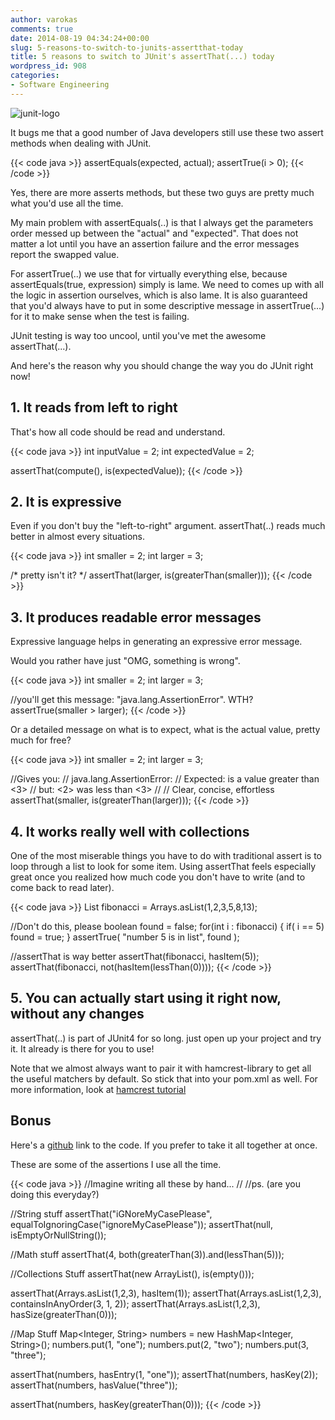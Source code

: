 ```yaml
---
author: varokas
comments: true
date: 2014-08-19 04:34:24+00:00
slug: 5-reasons-to-switch-to-junits-assertthat-today
title: 5 reasons to switch to JUnit's assertThat(...) today
wordpress_id: 908
categories:
- Software Engineering
---
```


![junit-logo](/images/2014/08/junit-logo.png)

It bugs me that a good number of Java developers still use these two assert methods when dealing with JUnit.

{{< code java >}}
assertEquals(expected, actual);
assertTrue(i > 0);
{{< /code >}}

Yes, there are more asserts methods, but these two guys are pretty much what you'd use all the time.

My main problem with assertEquals(..) is that I always get the parameters order messed up between the "actual" and "expected". That does not matter a lot until you have an assertion failure and the error messages report the swapped value.

<!--more-->

For assertTrue(..) we use that for virtually everything else, because assertEquals(true, expression) simply is lame. We need to comes up with all the logic in assertion ourselves, which is also lame. It is also guaranteed that you'd always have to put in some descriptive message in assertTrue(...) for it to make sense when the test is failing.

JUnit testing is way too uncool, until you've met the awesome assertThat(...).

And here's the reason why you should change the way you do JUnit right now!



## 1. It reads from left to right



That's how all code should be read and understand.

{{< code java >}}
int inputValue = 2;
int expectedValue = 2;

assertThat(compute(), is(expectedValue));
{{< /code >}}



## 2. It is expressive

Even if you don't buy the "left-to-right" argument. assertThat(..) reads much better in almost every situations.

{{< code java >}}
int smaller = 2;
int larger = 3;

/* pretty isn't it? */
assertThat(larger, is(greaterThan(smaller)));
{{< /code >}}



## 3. It produces readable error messages

Expressive language helps in generating an expressive error message.

Would you rather have just "OMG, something is wrong".

{{< code java >}}
int smaller = 2;
int larger = 3;

//you'll get this message: "java.lang.AssertionError". WTH?
assertTrue(smaller > larger);
{{< /code >}}

Or a detailed message on what is to expect, what is the actual value, pretty much for free?

{{< code java >}}
int smaller = 2;
int larger = 3;

//Gives you:
//  java.lang.AssertionError:
//  Expected: is a value greater than <3>
//       but: <2> was less than <3>
//
// Clear, concise, effortless
assertThat(smaller, is(greaterThan(larger)));
{{< /code >}}



## 4. It works really well with collections



One of the most miserable things you have to do with traditional assert is to loop through a list to look for some item. Using assertThat feels especially great once you realized how much code you don't have to write (and to come back to read later).

{{< code java >}}
List<Integer> fibonacci = Arrays.asList(1,2,3,5,8,13);

//Don't do this, please
boolean found = false;
for(int i : fibonacci) {
    if( i == 5) found = true;
}
assertTrue( "number 5 is in list", found );

//assertThat is way better
assertThat(fibonacci, hasItem(5));
assertThat(fibonacci, not(hasItem(lessThan(0))));
{{< /code >}}



## 5. You can actually start using it right now, without any changes



assertThat(..) is part of JUnit4 for so long. just open up your project and try it. It already is there for you to use!

Note that we almost always want to pair it with hamcrest-library to get all the useful matchers by default. So stick that into your pom.xml as well. For more information, look at [hamcrest tutorial](https://code.google.com/p/hamcrest/wiki/Tutorial)



## Bonus



Here's a [github](https://github.com/varokas/kata-java/blob/master/src/test/java/com/varokas/test/AssertThatTest.java) link to the code. If you prefer to take it all together at once.

These are some of the assertions I use all the time.

{{< code java >}}
//Imagine writing all these by hand...
//
//ps. (are you doing this everyday?)

//String stuff
assertThat("iGNoreMyCasePlease", equalToIgnoringCase("ignoreMyCasePlease"));
assertThat(null, isEmptyOrNullString());

//Math stuff
assertThat(4, both(greaterThan(3)).and(lessThan(5)));

//Collections Stuff
assertThat(new ArrayList<Integer>(), is(empty()));

assertThat(Arrays.asList(1,2,3), hasItem(1));
assertThat(Arrays.asList(1,2,3), containsInAnyOrder(3, 1, 2));
assertThat(Arrays.asList(1,2,3), hasSize(greaterThan(0)));

//Map Stuff
Map<Integer, String> numbers = new HashMap<Integer, String>();
numbers.put(1, "one");
numbers.put(2, "two");
numbers.put(3, "three");

assertThat(numbers, hasEntry(1, "one"));
assertThat(numbers, hasKey(2));
assertThat(numbers, hasValue("three"));

assertThat(numbers, hasKey(greaterThan(0)));
{{< /code >}}
